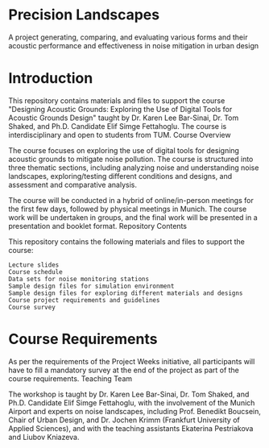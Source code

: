 # Precision Landscapes
A project generating, comparing, and evaluating various forms and their acoustic performance and effectiveness in noise mitigation in urban design

# Introduction

This repository contains materials and files to support the course "Designing Acoustic Grounds: Exploring the Use of Digital Tools for Acoustic Grounds Design" taught by Dr. Karen Lee Bar-Sinai, Dr. Tom Shaked, and Ph.D. Candidate Elif Simge Fettahoglu. The course is interdisciplinary and open to students from TUM.
Course Overview

The course focuses on exploring the use of digital tools for designing acoustic grounds to mitigate noise pollution. The course is structured into three thematic sections, including analyzing noise and understanding noise landscapes, exploring/testing different conditions and designs, and assessment and comparative analysis.

The course will be conducted in a hybrid of online/in-person meetings for the first few days, followed by physical meetings in Munich. The course work will be undertaken in groups, and the final work will be presented in a presentation and booklet format.
Repository Contents

This repository contains the following materials and files to support the course:

    Lecture slides
    Course schedule
    Data sets for noise monitoring stations
    Sample design files for simulation environment
    Sample design files for exploring different materials and designs
    Course project requirements and guidelines
    Course survey

# Course Requirements

As per the requirements of the Project Weeks initiative, all participants will have to fill a mandatory survey at the end of the project as part of the course requirements.
Teaching Team

The workshop is taught by Dr. Karen Lee Bar-Sinai, Dr. Tom Shaked, and Ph.D. Candidate Elif Simge Fettahoglu, with the involvement of the Munich Airport and experts on noise landscapes, including Prof. Benedikt Boucsein, Chair of Urban Design, and Dr. Jochen Krimm (Frankfurt University of Applied Sciences), and with the teaching assistants Ekaterina Pestriakova and Liubov Kniazeva.
